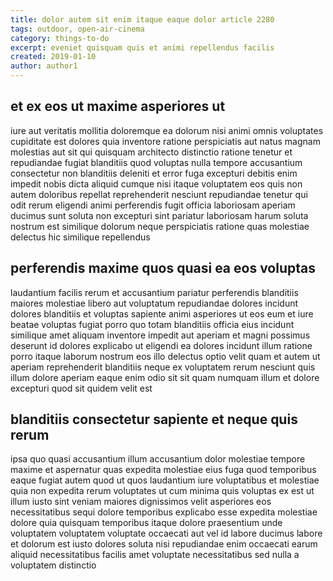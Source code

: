 ```yaml
---
title: dolor autem sit enim itaque eaque dolor article 2280
tags: outdoor, open-air-cinema
category: things-to-do
excerpt: eveniet quisquam quis et animi repellendus facilis
created: 2019-01-10
author: author1
---
```


## et ex eos ut maxime asperiores ut

iure aut veritatis mollitia doloremque ea dolorum nisi animi omnis voluptates cupiditate est dolores quia inventore ratione perspiciatis aut natus magnam molestias aut sit qui quisquam architecto distinctio ratione tenetur et repudiandae fugiat blanditiis quod voluptas nulla tempore accusantium consectetur non blanditiis deleniti et error fuga excepturi debitis enim impedit nobis dicta aliquid cumque nisi itaque voluptatem eos quis non autem doloribus repellat reprehenderit nesciunt repudiandae tenetur qui odit rerum eligendi animi perferendis fugit officia laboriosam aperiam ducimus sunt soluta non excepturi sint pariatur laboriosam harum soluta nostrum est similique dolorum neque perspiciatis ratione quas molestiae delectus hic similique repellendus

## perferendis maxime quos quasi ea eos voluptas

laudantium facilis rerum et accusantium pariatur perferendis blanditiis maiores molestiae libero aut voluptatum repudiandae dolores incidunt dolores blanditiis et voluptas sapiente animi asperiores ut eos eum et iure beatae voluptas fugiat porro quo totam blanditiis officia eius incidunt similique amet aliquam inventore impedit aut aperiam et magni possimus deserunt id dolores explicabo ut eligendi ea dolores incidunt illum ratione porro itaque laborum nostrum eos illo delectus optio velit quam et autem ut aperiam reprehenderit blanditiis neque ex voluptatem rerum nesciunt quis illum dolore aperiam eaque enim odio sit sit quam numquam illum et dolore excepturi quod sit quidem velit est

## blanditiis consectetur sapiente et neque quis rerum

ipsa quo quasi accusantium illum accusantium dolor molestiae tempore maxime et aspernatur quas expedita molestiae eius fuga quod temporibus eaque fugiat autem quod ut quos laudantium iure voluptatibus et molestiae quia non expedita rerum voluptates ut cum minima quis voluptas ex est ut illum iusto sint veniam maiores dignissimos velit asperiores eos necessitatibus sequi dolore temporibus explicabo esse expedita molestiae dolore quia quisquam temporibus itaque dolore praesentium unde voluptatem voluptatem voluptate occaecati aut vel id labore ducimus labore et dolorum est iusto dolores soluta nisi repudiandae enim occaecati earum aliquid necessitatibus facilis amet voluptate necessitatibus sed nulla a voluptatem distinctio
